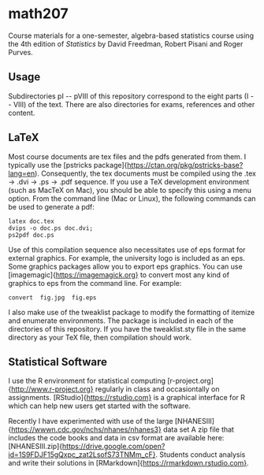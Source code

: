 # math207

Course materials for a one-semester, algebra-based statistics course using
the 4th edition of *Statistics* by David Freedman, Robert Pisani and Roger Purves.

## Usage

Subdirectories pI -- pVIII of this repository
correspond to the eight parts (I -- VIII) of the text.
There are also directories for exams, references and other content.

## LaTeX

Most course documents are tex files and the pdfs generated from them.
I typically use the [pstricks package]{https://ctan.org/pkg/pstricks-base?lang=en).
Consequently, the tex documents must be compiled using the .tex -> .dvi -> .ps -> .pdf
sequence.  If you use a TeX development environment (such as MacTeX on Mac), you should
be able to specify this using a menu option.  From the command line (Mac or Linux), the
following commands can be used to generate a pdf:

```
latex doc.tex
dvips -o doc.ps doc.dvi;
ps2pdf doc.ps
```

Use of this compilation sequence also necessitates use of eps format for external graphics.
For example, the university logo is included as an eps.
Some graphics packages allow you to export eps graphics.  You can use
[imagemagic]{https://imagemagick.org} to convert most any kind of graphics to eps
from the command line.  For example:

```
convert  fig.jpg  fig.eps
```

I also make use of the tweaklist package to modify the formatting of itemize and enumerate
environments.  The package is included in each of the directories of this repository.  If
you have the tweaklist.sty file in the same directory as your TeX file, then compilation
should work.

## Statistical Software

I use the R environment for statistical computing [r-project.org]{http://www.r-project.org}
regularly in class and occasiontally on assignments.  [RStudio]{https://rstudio.com} is a
graphical interface for R which can help new users get started with the software.

Recently I have experimented with use of the large
[NHANESIII]{https://wwwn.cdc.gov/nchs/nhanes/nhanes3} data set
A zip file that includes the code books and data in csv format
are available here:
[NHANESIII.zip]{https://drive.google.com/open?id=1S9FDJF15gQxpc_zat2LsofS73TNMm_cF}.
Students conduct analysis and write their solutions in
[RMarkdown]{https://rmarkdown.rstudio.com}.





